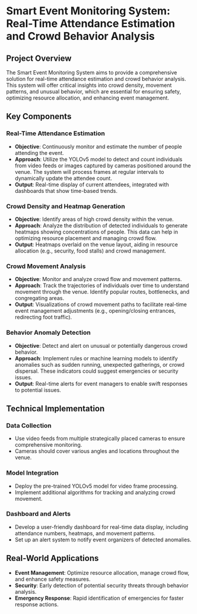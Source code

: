 # Smart Event Monitoring System: Real-Time Attendance Estimation and Crowd Behavior Analysis

## Project Overview

The Smart Event Monitoring System aims to provide a comprehensive solution for real-time attendance estimation and crowd behavior analysis. This system will offer critical insights into crowd density, movement patterns, and unusual behavior, which are essential for ensuring safety, optimizing resource allocation, and enhancing event management.

## Key Components

### Real-Time Attendance Estimation
- **Objective**: Continuously monitor and estimate the number of people attending the event.
- **Approach**: Utilize the YOLOv5 model to detect and count individuals from video feeds or images captured by cameras positioned around the venue. The system will process frames at regular intervals to dynamically update the attendee count.
- **Output**: Real-time display of current attendees, integrated with dashboards that show time-based trends.

### Crowd Density and Heatmap Generation
- **Objective**: Identify areas of high crowd density within the venue.
- **Approach**: Analyze the distribution of detected individuals to generate heatmaps showing concentrations of people. This data can help in optimizing resource placement and managing crowd flow.
- **Output**: Heatmaps overlaid on the venue layout, aiding in resource allocation (e.g., security, food stalls) and crowd management.

### Crowd Movement Analysis
- **Objective**: Monitor and analyze crowd flow and movement patterns.
- **Approach**: Track the trajectories of individuals over time to understand movement through the venue. Identify popular routes, bottlenecks, and congregating areas.
- **Output**: Visualizations of crowd movement paths to facilitate real-time event management adjustments (e.g., opening/closing entrances, redirecting foot traffic).

### Behavior Anomaly Detection
- **Objective**: Detect and alert on unusual or potentially dangerous crowd behavior.
- **Approach**: Implement rules or machine learning models to identify anomalies such as sudden running, unexpected gatherings, or crowd dispersal. These indicators could suggest emergencies or security issues.
- **Output**: Real-time alerts for event managers to enable swift responses to potential issues.

## Technical Implementation

### Data Collection
- Use video feeds from multiple strategically placed cameras to ensure comprehensive monitoring.
- Cameras should cover various angles and locations throughout the venue.

### Model Integration
- Deploy the pre-trained YOLOv5 model for video frame processing.
- Implement additional algorithms for tracking and analyzing crowd movement.

### Dashboard and Alerts
- Develop a user-friendly dashboard for real-time data display, including attendance numbers, heatmaps, and movement patterns.
- Set up an alert system to notify event organizers of detected anomalies.

## Real-World Applications
- **Event Management**: Optimize resource allocation, manage crowd flow, and enhance safety measures.
- **Security**: Early detection of potential security threats through behavior analysis.
- **Emergency Response**: Rapid identification of emergencies for faster response actions.
